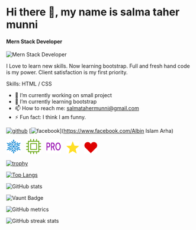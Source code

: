 # Hi there 👋, my name is salma taher munni
#### Mern Stack Developer
![Mern Stack Developer](https://github.com/ummesalma152/ummesalma152/blob/main/20231224_153955_0002.png)

I Love to learn new skills. Now learning bootstrap. Full and fresh hand code is my power. Client satisfaction is my first priority.

Skills: HTML / CSS

- 🔭 I’m currently working on small project 
- 🌱 I’m currently learning bootstrap 
- 📫 How to reach me: salmatahermunni@gmail.com 
- ⚡ Fun fact: I think I am funny. 


[<img src='https://cdn.jsdelivr.net/npm/simple-icons@3.0.1/icons/github.svg' alt='github' height='40'>](https://github.com/ummsalma)  [<img src='https://cdn.jsdelivr.net/npm/simple-icons@3.0.1/icons/facebook.svg' alt='facebook' height='40'>](https://www.facebook.com/Albin Islam Arha)  

<a href='https://archiveprogram.github.com/'><img src='https://raw.githubusercontent.com/acervenky/animated-github-badges/master/assets/acbadge.gif' width='40' height='40'></a> <a href='https://docs.github.com/en/developers'><img src='https://raw.githubusercontent.com/acervenky/animated-github-badges/master/assets/devbadge.gif' width='40' height='40'></a> <a href='https://github.com/pricing'><img src='https://raw.githubusercontent.com/acervenky/animated-github-badges/master/assets/pro.gif' width='40' height='40'></a> <a href='https://stars.github.com/'><img src='https://raw.githubusercontent.com/acervenky/animated-github-badges/master/assets/starbadge.gif' width='35' height='35'></a> <a href='https://docs.github.com/en/github/supporting-the-open-source-community-with-github-sponsors'><img src='https://raw.githubusercontent.com/acervenky/animated-github-badges/master/assets/sponsorbadge.gif' width='35' height='35'></a> 

[![trophy](https://github-profile-trophy.vercel.app/?username=ummsalma)](https://github.com/ryo-ma/github-profile-trophy)

[![Top Langs](https://github-readme-stats.vercel.app/api/top-langs/?username=ummsalma)](https://github.com/anuraghazra/github-readme-stats)

![GitHub stats](https://github-readme-stats.vercel.app/api?username=ummsalma&show_icons=true&count_private=true)  

![Vaunt Badge](https://api.vaunt.dev/v1/github/entities/ummsalma/contributions?format=svg&private=true)  

![GitHub metrics](https://metrics.lecoq.io/ummsalma)  

![GitHub streak stats](https://streak-stats.demolab.com/?user=ummsalma)  

